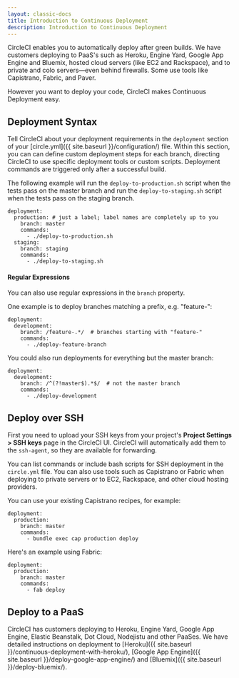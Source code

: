 ```yaml
---
layout: classic-docs
title: Introduction to Continuous Deployment
description: Introduction to Continuous Deployment
---
```


CircleCI enables you to automatically deploy after green builds.
We have customers deploying to PaaS's such as Heroku, Engine Yard,
Google App Engine and Bluemix, hosted cloud servers (like EC2 and Rackspace),
and to private and colo servers&mdash;even behind firewalls.
Some use tools like Capistrano, Fabric, and Paver.

However you want to deploy your code, CircleCI makes
Continuous Deployment easy.

## Deployment Syntax

Tell CircleCI about your deployment requirements in the `deployment`
section of your [circle.yml]({{ site.baseurl }}/configuration/) file.
Within this section, you can can define custom deployment steps for each
branch, directing CircleCI to use specific deployment tools or custom scripts.
Deployment commands are triggered only after a successful build.

The following example will run the `deploy-to-production.sh`
script when the tests pass on the master branch and run the
`deploy-to-staging.sh` script when the tests pass on the staging branch.

```
deployment:
  production: # just a label; label names are completely up to you
    branch: master
    commands:
      - ./deploy-to-production.sh
  staging:
    branch: staging
    commands:
      - ./deploy-to-staging.sh
```

#### Regular Expressions
You can also use regular expressions in the `branch` property.

One example is to deploy branches matching a prefix, e.g. "feature-":

```
deployment:
  development:
    branch: /feature-.*/  # branches starting with "feature-"
    commands:
      - ./deploy-feature-branch
```

You could also run deployments for everything but the master branch:

```
deployment:
  development:
    branch: /^(?!master$).*$/  # not the master branch
    commands:
      - ./deploy-development
```

## Deploy over SSH

First you need to upload your SSH keys from your project's
**Project Settings > SSH keys** page in the CircleCI UI.
CircleCI will automatically add them to the `ssh-agent`,
so they are available for forwarding.

You can list commands or include bash scripts for SSH deployment in the
`circle.yml` file.
You can also use tools such as Capistrano or Fabric when deploying to
private servers or to EC2, Rackspace, and other cloud hosting providers.

You can use your existing Capistrano recipes, for example:

```
deployment:
  production:
    branch: master
    commands:
      - bundle exec cap production deploy
```

Here's an example using Fabric:

```
deployment:
  production:
    branch: master
    commands:
      - fab deploy
```

## Deploy to a PaaS

CircleCI has customers deploying to Heroku, Engine Yard, Google App Engine, Elastic Beanstalk, Dot Cloud, Nodejistu and other PaaSes. We have detailed instructions on deployment to
[Heroku]({{ site.baseurl }}/continuous-deployment-with-heroku/),
[Google App Engine]({{ site.baseurl }}/deploy-google-app-engine/)
and [Bluemix]({{ site.baseurl }}/deploy-bluemix/).


